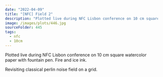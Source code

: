 ```yaml
---
date: "2022-04-09"
title: "[NFC] Field 2"
description: "Plotted live during NFC Lisbon conference on 10 cm square watercolor paper with fountain pen."
image: /images/plots/446.jpg
sourceFolder: 445
tags:
  - nfc
  - 10cm
---
```


Plotted live during NFC Lisbon conference on 10 cm square watercolor paper with fountain pen. Fire and ice ink.

Revisiting classical perlin noise field on a grid.
